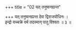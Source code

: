 +++
title = "02 यत् तनुष्वनह्यन्त"

+++
यत् तनुष्वनह्यन्त देवा द्विराजयोधिनः ।  
इन्द्रो यच्चक्रे वर्म तदस्मान् पातु विश्वतः ॥ ३ ॥